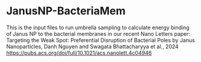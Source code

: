# JanusNP-BacteriaMem

This is the input files to run umbrella sampling to calculate energy binding of Janus NP to the bacterial membranes in our recent Nano Letters paper:
Targeting the Weak Spot: Preferential Disruption of Bacterial Poles by Janus Nanoparticles, Danh Nguyen and Swagata Bhattacharyya et al., 2024
https://pubs.acs.org/doi/full/10.1021/acs.nanolett.4c04946
